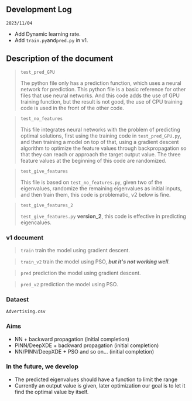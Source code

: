 ## Development Log

`2023/11/04`

* Add Dynamic learning rate.
* Add `train.py`and`pred.py` in v1.

## Description of the document

> `test_pred_GPU` 
>
>The python file only has a prediction function, which uses a neural network for prediction.
>This python file is a basic reference for other files that use neural networks.
>And this code adds the use of GPU training function, but the result is not good, 
>the use of CPU training code is used in the front of the other code.

> `test_no_features` 
> 
> This file integrates neural networks with the problem of predicting optimal solutions, 
> first using the training code in `test_pred_GPU.py`, 
> and then training a model on top of that, 
> using a gradient descent algorithm to optimize the feature values through backpropagation so that they can reach or approach the target output value. 
> The three feature values at the beginning of this code are randomized.

> `test_give_features`
> 
> This file is based on `test_no_features.py`, given two of the eigenvalues, 
> randomize the remaining eigenvalues as initial inputs, and then train them,
> this code is problematic, v2 below is fine.

> `test_give_features_2`
> 
> `test_give_features.py` **version_2**, this code is effective in predicting eigencalues.

### v1 document

> `train` train the model using gradient descent.

> `train_v2` train the model using PSO, **_but it's not working well_**.

> `pred` prediction the model using gradient descent.

> `pred_v2` prediction the model using PSO.

### Dataest
`Advertising.csv`

### Aims
* NN + backward propagation (initial completion)
* PINN/DeepXDE + backward propagation (initial completion)
* NN/PINN/DeepXDE + PSO and so on... (initial completion)

### In the future, we develop 
* The predicted eigenvalues should have a function to limit the range 
* Currently an output value is given, later optimization our goal is to let it find the optimal value by itself.
